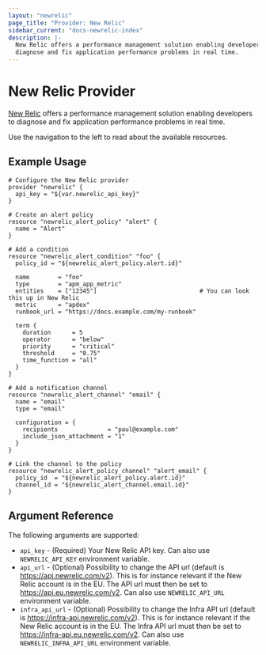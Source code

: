 ```yaml
---
layout: "newrelic"
page_title: "Provider: New Relic"
sidebar_current: "docs-newrelic-index"
description: |-
  New Relic offers a performance management solution enabling developers to
  diagnose and fix application performance problems in real time.
---
```


# New Relic Provider

[New Relic](https://newrelic.com/) offers a performance management solution
enabling developers to diagnose and fix application performance problems in real time.

Use the navigation to the left to read about the available resources.

## Example Usage

```hcl
# Configure the New Relic provider
provider "newrelic" {
  api_key = "${var.newrelic_api_key}"
}

# Create an alert policy
resource "newrelic_alert_policy" "alert" {
  name = "Alert"
}

# Add a condition
resource "newrelic_alert_condition" "foo" {
  policy_id = "${newrelic_alert_policy.alert.id}"

  name        = "foo"
  type        = "apm_app_metric"
  entities    = ["12345"]                             # You can look this up in New Relic
  metric      = "apdex"
  runbook_url = "https://docs.example.com/my-runbook"

  term {
    duration      = 5
    operator      = "below"
    priority      = "critical"
    threshold     = "0.75"
    time_function = "all"
  }
}

# Add a notification channel
resource "newrelic_alert_channel" "email" {
  name = "email"
  type = "email"

  configuration = {
    recipients              = "paul@example.com"
    include_json_attachment = "1"
  }
}

# Link the channel to the policy
resource "newrelic_alert_policy_channel" "alert_email" {
  policy_id  = "${newrelic_alert_policy.alert.id}"
  channel_id = "${newrelic_alert_channel.email.id}"
}
```

## Argument Reference

The following arguments are supported:

* `api_key` - (Required) Your New Relic API key. Can also use `NEWRELIC_API_KEY` environment variable.
* `api_url` - (Optional) Possibility to change the API url (default is https://api.newrelic.com/v2). This is for instance relevant if the New Relic account is in the EU. The API url must then be set to https://api.eu.newrelic.com/v2. Can also use `NEWRELIC_API_URL` environment variable.
* `infra_api_url` - (Optional) Possibility to change the Infra API url (default is https://infra-api.newrelic.com/v2). This is for instance relevant if the New Relic account is in the EU. The Infra API url must then be set to https://infra-api.eu.newrelic.com/v2. Can also use `NEWRELIC_INFRA_API_URL` environment variable.
